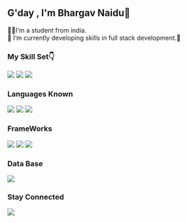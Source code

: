 
<link rel="stylesheet" href="https://cdn.jsdelivr.net/gh/devicons/devicon@v2.15.1/devicon.min.css">
          
<h2>G'day , I'm Bhargav Naidu👋</h2>
👨‍💻I'm a student from india.<br>
🔭 I’m currently developing skills in full stack development.👀<br>
<h3>My Skill Set👇</h3>   
<img src="https://img.shields.io/badge/HTML5-E34F26?style=for-the-badge&logo=html5&logoColor=white">
<img src="https://img.shields.io/badge/CSS3-1572B6?style=for-the-badge&logo=css3&logoColor=white">
<img src="https://img.shields.io/badge/JavaScript-323330?style=for-the-badge&logo=javascript&logoColor=F7DF1E">
          <h3>Languages Known</h3>
<img src="https://img.shields.io/badge/C-00599C?style=for-the-badge&logo=c&logoColor=white">
<img src="https://img.shields.io/badge/Python-FFD43B?style=for-the-badge&logo=python&logoColor=blue">
<img src="https://img.shields.io/badge/Java-F7DF1E?style=for-the-badge&logo=java&logoColor=black">
                    <h3>FrameWorks</h3>
<img src="https://img.shields.io/badge/React-20232A?style=for-the-badge&logo=react&logoColor=61DAFB">
<img src="https://img.shields.io/badge/Node.js-339933?style=for-the-badge&logo=nodedotjs&logoColor=white">
<img src="https://img.shields.io/badge/Express.js-000000?style=for-the-badge&logo=express&logoColor=white">
<h3>Data Base</h3>
<img src="https://img.shields.io/badge/MongoDB-4EA94B?style=for-the-badge&logo=mongodb&logoColor=white">
<h3>Stay Connected</h3>
<a href=""><img src="https://img.shields.io/badge/LinkedIn-0077B5?style=for-the-badge&logo=linkedin&logoColor=white"></a>
<!--
**BhArgAvNaiD/BhArgAvNaiD** is a ✨ _special_ ✨ repository because its `README.md` (this file) appears on your GitHub profile.

Here are some ideas to get you started:

- 🔭 I’m currently working on ...
- 🌱 I’m currently learning ...
- 👯 I’m looking to collaborate on ...
- 🤔 I’m looking for help with ...
- 💬 Ask me about ...
- 📫 How to reach me: ...
- 😄 Pronouns: ...
- ⚡ Fun fact: ...
-->
